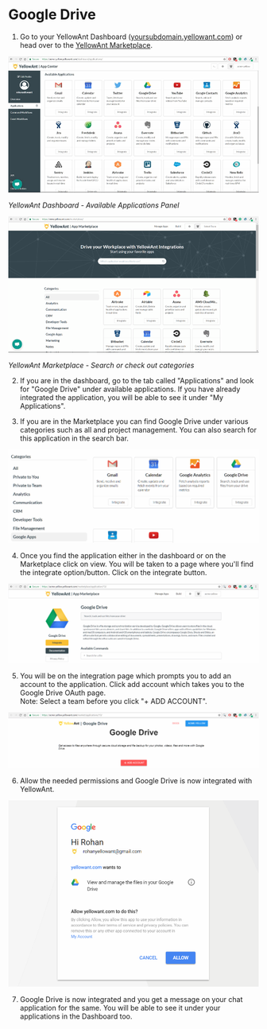 # Google Drive

1. Go to your YellowAnt Dashboard \([yoursubdomain.yellowant.com](https://github.com/yellowanthq/yellowant-help-center/tree/bdad19066023aa6a8b667a1d6f05b72945b49759/yoursubdomain.yellowant.com)\) or head over to the [YellowAnt Marketplace](https://www.yellowant.com/marketplace). 

![](../../.gitbook/assets/image%20%2848%29.png)

_YellowAnt Dashboard - Available Applications Panel_

![](../../.gitbook/assets/image%20%28217%29.png)

_YellowAnt Marketplace - Search or check out categories_

2. If you are in the dashboard, go to the tab called "Applications" and look for "Google Drive" under available applications. If you have already integrated the application, you will be able to see it under "My Applications".

3. If you are in the Marketplace you can find Google Drive under various categories such as all and project management. You can also search for this application in the search bar.  


![](../../.gitbook/assets/image%20%28127%29.png)

4. Once you find the application either in the dashboard or on the Marketplace click on view. You will be taken to a page where you'll find the integrate option/button. Click on the integrate button.  


![](../../.gitbook/assets/image%20%28115%29.png)

5. You will be on the integration page which prompts you to add an account to the application. Click add account which takes you to the Google Drive OAuth page.  
Note: Select a team before you click "+ ADD ACCOUNT".  


![](../../.gitbook/assets/image%20%28134%29.png)

6. Allow the needed permissions and Google Drive is now integrated with YellowAnt.  


![](../../.gitbook/assets/image%20%28285%29.png)

7. Google Drive is now integrated and you get a message on your chat application for the same. You will be able to see it under your applications in the Dashboard too.

